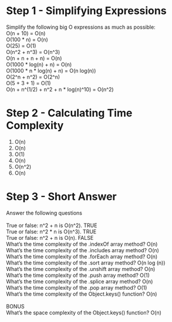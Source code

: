 # Step 1 - Simplifying Expressions

Simplify the following big O expressions as much as possible:\
O(n + 10) = O(n)\
O(100 * n) = O(n)\
O(25) = O(1) \
O(n^2 + n^3) = O(n^3)\
O(n + n + n + n) = O(n)\
O(1000 * log(n) + n) = O(n)\
O(1000 * n * log(n) + n) = O(n log(n))\
O(2^n + n^2) = O(2^n)\
O(5 + 3 + 1) = O(1)\
O(n + n^(1/2) + n^2 + n * log(n)^10) = O(n^2)


# Step 2 - Calculating Time Complexity
1. O(n)
2. O(n)
3. O(1)
4. O(n)
5. O(n^2)
6. O(n)

# Step 3 - Short Answer 
Answer the following questions\
\
True or false: n^2 + n is O(n^2). TRUE\
True or false: n^2 * n is O(n^3). TRUE\
True or false: n^2 + n is O(n). FALSE\
What’s the time complexity of the .indexOf array method? O(n)\
What’s the time complexity of the .includes array method? O(n)\
What’s the time complexity of the .forEach array method? O(n)\
What’s the time complexity of the .sort array method? O(n log (n))\
What’s the time complexity of the .unshift array method? O(n)\
What’s the time complexity of the .push array method? O(1)\
What’s the time complexity of the .splice array method? O(n)\
What’s the time complexity of the .pop array method? O(1)\
What’s the time complexity of the Object.keys() function? O(n)\
\
BONUS\
What’s the space complexity of the Object.keys() function? O(n)